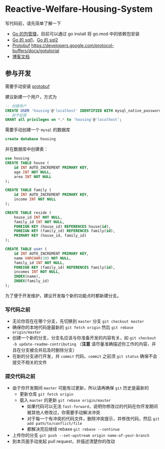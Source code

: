# Reactive-Welfare-Housing-System

写代码前，请先简单了解一下 

- [Go 的包管理](https://zhuanlan.zhihu.com/p/60703832)，目前可以通过 go install 将 go.mod 中的依赖包安装
- [Go 的 sql1](http://go-database-sql.org/overview.html)，[Go 的 sql2](https://xuchao918.github.io/2019/06/13/Go%E6%93%8D%E4%BD%9CMySql%E6%95%B0%E6%8D%AE%E5%BA%93%E7%9A%84%E6%96%B9%E5%BC%8F/)
- [Protobuf](https://juejin.im/post/5d81bb5cf265da03ae78ab7b) https://developers.google.com/protocol-buffers/docs/gotutorial
- [博客文档](https://blog.oklahome.net/)

## 参与开发

需要手动安装 [protobuf](https://grpc.io/docs/quickstart/go/) 

建议新建一个用户，方式为

```sql
-- 创建用户
CREATE USER 'housing'@'localhost' IDENTIFIED WITH mysql_native_password BY 'housing@2020';
-- 授予权限
GRANT all privileges on *.* to 'housing'@'localhost';
```

需要手动创建一个 `mysql` 的数据库

```sql
create database housing
```

并在数据库中创建表：

```sql
use housing
CREATE TABLE house (
	id INT AUTO_INCREMENT PRIMARY KEY, 
    age INT NOT NULL,
    area INT NOT NULL
);

CREATE TABLE family (
	id INT AUTO_INCREMENT PRIMARY KEY,
    income INT NOT NULL
);

CREATE TABLE reside (
	house_id INT NOT NULL,
    family_id INT NOT NULL,
    FOREIGN KEY (house_id) REFERENCES house(id),
    FOREIGN KEY (family_id) REFERENCES family(id),
    PRIMARY KEY (house_id, family_id)
);

CREATE TABLE user (
    id INT AUTO_INCREMENT PRIMARY KEY,
    name VARCHAR(30) NOT NULL,
    family_id INT NOT NULL,
    FOREIGN KEY (family_id) REFERENCES family(id),
    incomes INT NOT NULL,
    INDEX(name),
    INDEX(family_id)
);
```

为了便于开发维护，建议开发每个新的功能点时都新建分支。

### 写代码之前

- 无论你现在在哪个分支，先切换到 `master` 分支 `git checkout master`
- 确保你的本地代码是最新的 `git fetch origin` 然后 `git rebase origin/master`
- 创建一个新的分支，分支名应该与你准备开发的内容有关，如 `git checkout -b update-readme-contributing` （**注意** 请尽量准确描述你工作的内容，并且在分支被合并后及时删除分支）
- 在新的分支进行开发，并 `commit` 代码，`commit` 之前须 `git status` 确保不会提交不相关的文件

### 提交代码之前

- 由于你开发期间 `master` 可能有过更新，所以请再确保 `git` 历史是最新的
  - 更新仓库 `git fetch origin`
  - 载入 `master` 的更新 `git rebase origin/master`
    - 如果代码可以无法 `fast-forward`，说明你修改过的代码在你开发期间被其他人修改过，你需要手动解决冲突
    - 对于每一个有冲突的代码文件，删除冲突提示，并修改代码，然后 `git add path/to/conflict/file`
    - 都解决完后继续 rebase `git rebase --continue`
- 上传你的分支 `git push --set-upstream origin name-of-your-branch`
- 到本页面手动发起 pull request，并描述清楚你的改动